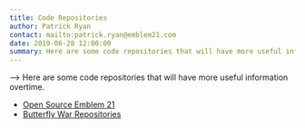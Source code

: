 ```yaml
---
title: Code Repositories
author: Patrick Ryan
contact: mailto:patrick.ryan@emblem21.com
date: 2019-06-28 12:00:00
summary: Here are some code repositories that will have more useful information overtime.
---
```

--> Here are some code repositories that will have more useful information overtime.

* [Open Source Emblem 21](https://github.com/emblem21-opensource)
* [Butterfly War Repositories](https://gitgud.io/butterfly-war)